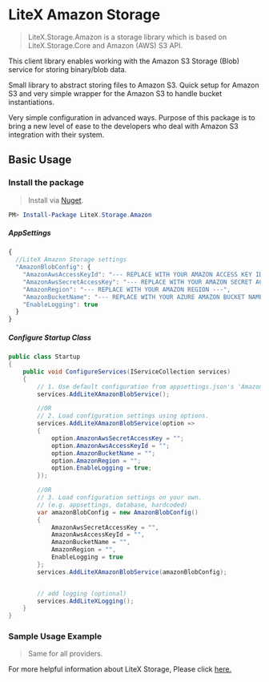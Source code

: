 # LiteX Amazon Storage
> LiteX.Storage.Amazon is a storage library which is based on LiteX.Storage.Core and Amazon (AWS) S3 API.

This client library enables working with the Amazon S3 Storage (Blob) service for storing binary/blob data. 

Small library to abstract storing files to Amazon S3. Quick setup for Amazon S3 and very simple wrapper for the Amazon S3 to handle bucket instantiations. 

Very simple configuration in advanced ways. Purpose of this package is to bring a new level of ease to the developers who deal with Amazon S3 integration with their system.



## Basic Usage


### Install the package

> Install via [Nuget](https://www.nuget.org/packages/LiteX.Storage.Amazon/).

```Powershell
PM> Install-Package LiteX.Storage.Amazon
```

##### AppSettings
```js
{
  //LiteX Amazon Storage settings
  "AmazonBlobConfig": {
    "AmazonAwsAccessKeyId": "--- REPLACE WITH YOUR AMAZON ACCESS KEY ID ---",
    "AmazonAwsSecretAccessKey": "--- REPLACE WITH YOUR AMAZON SECRET ACCESS KEY ---",
    "AmazonRegion": "--- REPLACE WITH YOUR AMAZON REGION ---",
    "AmazonBucketName": "--- REPLACE WITH YOUR AZURE AMAZON BUCKET NAME ---",
    "EnableLogging": true
  }
}
```

##### Configure Startup Class
```cs
public class Startup
{
    public void ConfigureServices(IServiceCollection services)
    {
        // 1. Use default configuration from appsettings.json's 'AmazonBlobConfig'
        services.AddLiteXAmazonBlobService();

        //OR
        // 2. Load configuration settings using options.
        services.AddLiteXAmazonBlobService(option =>
        {
            option.AmazonAwsSecretAccessKey = "";
            option.AmazonAwsAccessKeyId = "";
            option.AmazonBucketName = "";
            option.AmazonRegion = "";
            option.EnableLogging = true;
        });

        //OR
        // 3. Load configuration settings on your own.
        // (e.g. appsettings, database, hardcoded)
        var amazonBlobConfig = new AmazonBlobConfig()
        {
            AmazonAwsSecretAccessKey = "",
            AmazonAwsAccessKeyId = "",
            AmazonBucketName = "",
            AmazonRegion = "",
            EnableLogging = true
        };
        services.AddLiteXAmazonBlobService(amazonBlobConfig);


        // add logging (optional)
        services.AddLiteXLogging();
    }
}
```

### Sample Usage Example
> Same for all providers. 

For more helpful information about LiteX Storage, Please click [here.](https://github.com/a-patel/LiteXStorage/blob/master/README.md#step-3--use-in-controller-or-business-layer-memo)

